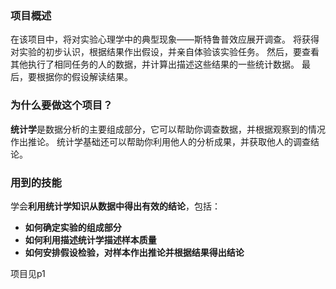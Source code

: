 ### 项目概述
在该项目中，将对实验心理学中的典型现象——斯特鲁普效应展开调查。
将获得对实验的初步认识，根据结果作出假设，并亲自体验该实验任务。
然后，要查看其他执行了相同任务的人的数据，并计算出描述这些结果的一些统计数据。
最后，要根据你的假设解读结果。

### 为什么要做这个项目？
**统计学**是数据分析的主要组成部分，它可以帮助你调查数据，并根据观察到的情况作出推论。
统计学基础还可以帮助你利用他人的分析成果，并获取他人的调查结论。
### 用到的技能
学会**利用统计学知识从数据中得出有效的结论**，包括：
* **如何确定实验的组成部分**
* **如何利用描述统计学描述样本质量**
* **如何安排假设检验，对样本作出推论并根据结果得出结论**

项目见p1
